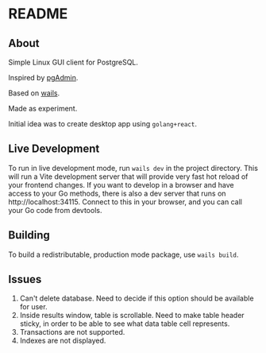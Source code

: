 # README

## About

Simple Linux GUI client for PostgreSQL.

Inspired by [pgAdmin](https://www.pgadmin.org/).

Based on [wails](https://wails.io/).

Made as experiment.

Initial idea was to create desktop app using `golang+react`.


## Live Development

To run in live development mode, run `wails dev` in the project directory. This will run a Vite development
server that will provide very fast hot reload of your frontend changes. If you want to develop in a browser
and have access to your Go methods, there is also a dev server that runs on http://localhost:34115. Connect
to this in your browser, and you can call your Go code from devtools.

## Building

To build a redistributable, production mode package, use `wails build`.

## Issues

1. Can't delete database. Need to decide if this option should be available for user.
2. Inside results window, table is scrollable. Need to make table header sticky, in order to be able to see what data table cell represents.
3. Transactions are not supported.
4. Indexes are not displayed.
